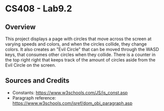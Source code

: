 # CS408 - Lab9.2

## Overview

This project displays a page with circles that move across the screen
at varying speeds and colors, and when the circles collide, they change colors.
It also creates an "Evil Circle" that can be moved through the WASD keys, that
consumes other circles when they collide. There is a counter in the top right
right that keeps track of the amount of circles aside from the Evil Circle on
the screen.

## Sources and Credits

- Constants: https://www.w3schools.com/JS/js_const.asp
- Paragraph reference: https://www.w3schools.com/jsref/dom_obj_paragraph.asp
